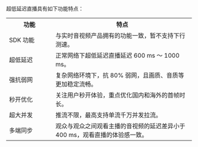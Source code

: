 超低延迟直播具有如下功能特点：

<table>
  <colgroup>
    <col width="25%">
    <col width="75%">
  </colgroup>
<tbody><tr>
<th>功能</th>
<th>特点</th>
</tr>
<tr>
<td>SDK 功能
</td>
<td>与实时音视频产品拥有的功能一致，暂不支持下行测速。</td>
</tr>
<tr>
<td>超低延迟</td>
<td>正常网络下超低延迟直播延迟 600 ms ～ 1000 ms。</td>
</tr>
<tr>
<td>强抗弱网</td>
<td>复杂网络环境下，抗 80% 弱网，且画质、音质等更加稳定流畅。</td>
</tr>
<tr>
<td>秒开优化</td>
<td>关注用户秒开体验，重点优化国内和海外的首帧时长。</td>
</tr>
<tr>
<td>超大并发</td>
<td>推流不限，最高支持单流千万并发拉流。</td>
</tr>
<tr>
<td>多端同步</td>
<td>观众与观众之间观看主播的音视频的延迟差异小于 400 ms，观看直播的体验感一致。</td>
</tr>
</tbody></table>

